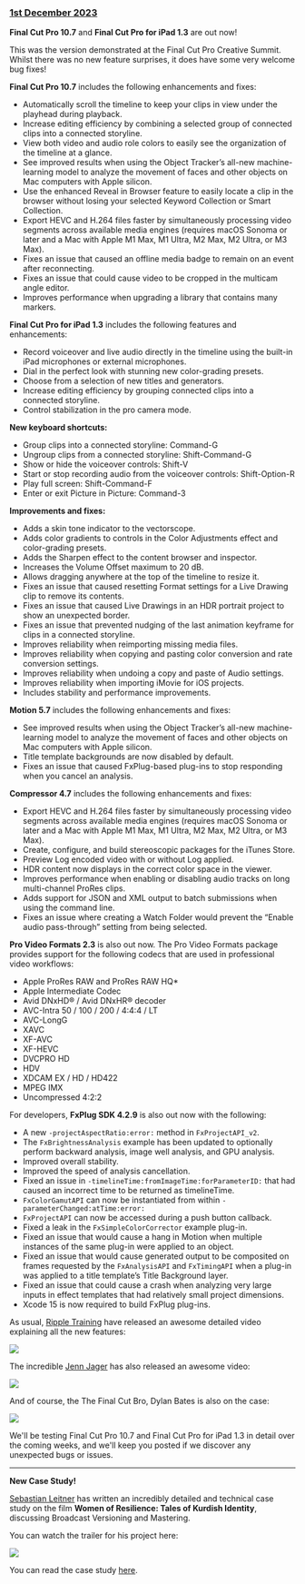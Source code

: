 ### [1st December 2023](/news/20231201)

**Final Cut Pro 10.7** and **Final Cut Pro for iPad 1.3** are out now!

This was the version demonstrated at the Final Cut Pro Creative Summit. Whilst there was no new feature surprises, it does have some very welcome bug fixes!

**Final Cut Pro 10.7** includes the following enhancements and fixes:

- Automatically scroll the timeline to keep your clips in view under the playhead during playback.
- Increase editing efficiency by combining a selected group of connected clips into a connected storyline.
- View both video and audio role colors to easily see the organization of the timeline at a glance.
- See improved results when using the Object Tracker’s all-new machine-learning model to analyze the movement of faces and other objects on Mac computers with Apple silicon.
- Use the enhanced Reveal in Browser feature to easily locate a clip in the browser without losing your selected Keyword Collection or Smart Collection.
- Export HEVC and H.264 files faster by simultaneously processing video segments across available media engines (requires macOS Sonoma or later and a Mac with Apple M1 Max, M1 Ultra, M2 Max, M2 Ultra, or M3 Max).
- Fixes an issue that caused an offline media badge to remain on an event after reconnecting.
- Fixes an issue that could cause video to be cropped in the multicam angle editor.
- Improves performance when upgrading a library that contains many markers.

**Final Cut Pro for iPad 1.3** includes the following features and enhancements:

- Record voiceover and live audio directly in the timeline using the built-in iPad microphones or external microphones.
- Dial in the perfect look with stunning new color-grading presets.
- Choose from a selection of new titles and generators.
- Increase editing efficiency by grouping connected clips into a connected storyline.
- Control stabilization in the pro camera mode.

**New keyboard shortcuts:**
- Group clips into a connected storyline: Command-G
- Ungroup clips from a connected storyline: Shift-Command-G
- Show or hide the voiceover controls: Shift-V
- Start or stop recording audio from the voiceover controls: Shift-Option-R
- Play full screen: Shift-Command-F
- Enter or exit Picture in Picture: Command-3

**Improvements and fixes:**
- Adds a skin tone indicator to the vectorscope.
- Adds color gradients to controls in the Color Adjustments effect and color-grading presets.
- Adds the Sharpen effect to the content browser and inspector.
- Increases the Volume Offset maximum to 20 dB.
- Allows dragging anywhere at the top of the timeline to resize it.
- Fixes an issue that caused resetting Format settings for a Live Drawing clip to remove its contents.
- Fixes an issue that caused Live Drawings in an HDR portrait project to show an unexpected border.
- Fixes an issue that prevented nudging of the last animation keyframe for clips in a connected storyline.
- Improves reliability when reimporting missing media files.
- Improves reliability when copying and pasting color conversion and rate conversion settings.
- Improves reliability when undoing a copy and paste of Audio settings.
- Improves reliability when importing iMovie for iOS projects.
- Includes stability and performance improvements.

**Motion 5.7** includes the following enhancements and fixes:

- See improved results when using the Object Tracker’s all-new machine-learning model to analyze the movement of faces and other objects on Mac computers with Apple silicon.
- Title template backgrounds are now disabled by default.
- Fixes an issue that caused FxPlug-based plug-ins to stop responding when you cancel an analysis.

**Compressor 4.7** includes the following enhancements and fixes:

- Export HEVC and H.264 files faster by simultaneously processing video segments across available media engines (requires macOS Sonoma or later and a Mac with Apple M1 Max, M1 Ultra, M2 Max, M2 Ultra, or M3 Max).
- Create, configure, and build stereoscopic packages for the iTunes Store.
- Preview Log encoded video with or without Log applied.
- HDR content now displays in the correct color space in the viewer.
- Improves performance when enabling or disabling audio tracks on long multi-channel ProRes clips.
- Adds support for JSON and XML output to batch submissions when using the command line.
- Fixes an issue where creating a Watch Folder would prevent the “Enable audio pass-through” setting from being selected.

**Pro Video Formats 2.3** is also out now. The Pro Video Formats package provides support for the following codecs that are used in professional video workflows:

- Apple ProRes RAW and ProRes RAW HQ*
- Apple Intermediate Codec
- Avid DNxHD® / Avid DNxHR® decoder
- AVC-Intra 50 / 100 / 200 / 4:4:4 / LT
- AVC-LongG
- XAVC
- XF-AVC
- XF-HEVC
- DVCPRO HD
- HDV
- XDCAM EX / HD / HD422
- MPEG IMX
- Uncompressed 4:2:2

For developers, **FxPlug SDK 4.2.9** is also out now with the following:

- A new `-projectAspectRatio:error:` method in `FxProjectAPI_v2`.
- The `FxBrightnessAnalysis` example has been updated to optionally perform backward analysis, image well analysis, and GPU analysis.
- Improved overall stability.
- Improved the speed of analysis cancellation.
- Fixed an issue in `-timelineTime:fromImageTime:forParameterID:` that had caused an incorrect time to be returned as timelineTime.
- `FxColorGamutAPI` can now be instantiated from within `-parameterChanged:atTime:error:`
- `FxProjectAPI` can now be accessed during a push button callback.
- Fixed a leak in the `FxSimpleColorCorrector` example plug-in.
- Fixed an issue that would cause a hang in Motion when multiple instances of the same plug-in were applied to an object.
- Fixed an issue that would cause generated output to be composited on frames requested by the `FxAnalysisAPI` and `FxTimingAPI` when a plug-in was applied to a title template’s Title Background layer.
- Fixed an issue that could cause a crash when analyzing very large inputs in effect templates that had relatively small project dimensions.
- Xcode 15 is now required to build FxPlug plug-ins.

As usual, [Ripple Training](https://www.rippletraining.com) have released an awesome detailed video explaining all the new features:

[![](/static/fcp10-7-ripple-youtube.jpeg)](https://www.youtube.com/watch?v=lC5qQWyTuZ0)

The incredible [Jenn Jager](https://jennjager.com) has also released an awesome video:

[![](/static/fcp10-7-jenn-youtube.jpeg)](https://www.youtube.com/watch?v=bHYmIsJGCxY)

And of course, the The Final Cut Bro, Dylan Bates is also on the case:

[![](/static/fcpbro-10-7-youtube.jpeg)](https://www.youtube.com/watch?v=h8qDPtwKBQw)

We'll be testing Final Cut Pro 10.7 and Final Cut Pro for iPad 1.3 in detail over the coming weeks, and we'll keep you posted if we discover any unexpected bugs or issues.

---

**New Case Study!**

[Sebastian Leitner](https://www.sebastianleitner.com) has written an incredibly detailed and technical case study on the film **Women of Resilience: Tales of Kurdish Identity**, discussing Broadcast Versioning and Mastering.

You can watch the trailer for his project here:

[![](/static/women-of-resilience-youtube.jpeg)](https://www.youtube.com/watch?v=_tHdyD9TGCA)

You can read the case study [here](/case-studies/women-of-resilience/).